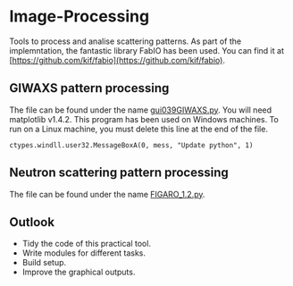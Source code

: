 # Image-Processing
Tools to process and analise scattering patterns. As part of the implemntation, the fantastic library FabIO 
has been used. You can find it at [https://github.com/kif/fabio](https://github.com/kif/fabio).

## GIWAXS pattern processing

The file can be found under the name [gui039GIWAXS.py](gui039GIWAXS.py).
You will need matplotlib v1.4.2.
This program has been used on Windows machines.
To run on a Linux machine, you must delete this line at the end of the file.

`ctypes.windll.user32.MessageBoxA(0, mess, "Update python", 1)`

## Neutron scattering pattern processing

The file can be found under the name [FIGARO_1.2.py](FIGARO_1.2.py).

## Outlook

- Tidy the code of this practical tool.
- Write modules for different tasks.
- Build setup.
- Improve the graphical outputs.
